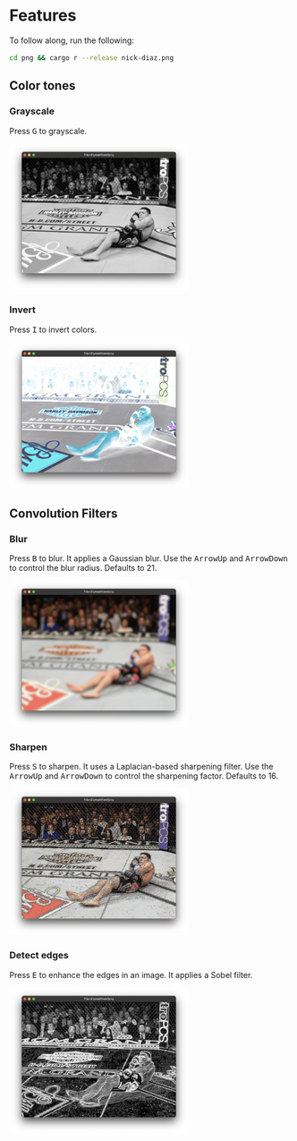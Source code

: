 # Features

To follow along, run the following:

```sh
cd png && cargo r --release nick-diaz.png
```

## Color tones

### Grayscale

Press <kbd>G</kbd> to grayscale.

<img src="grayscale.png" alt="grayscale" width="320">

### Invert

Press <kbd>I</kbd> to invert colors.

<img src="invert.png" alt="invert" width="320">

## Convolution Filters

### Blur

Press <kbd>B</kbd> to blur. It applies a Gaussian blur. Use the <kbd>ArrowUp</kbd> and <kbd>ArrowDown</kbd> to control
the blur radius. Defaults to 21.

<img src="blur.png" alt="gaussian-blur" width="320">

### Sharpen

Press <kbd>S</kbd> to sharpen. It uses a Laplacian-based sharpening filter. Use the <kbd>ArrowUp</kbd> and <kbd>
ArrowDown</kbd> to control the sharpening factor. Defaults to 16.

<img src="sharpen.png" alt="laplacian-sharpen" width="320">

### Detect edges

Press <kbd>E</kbd> to enhance the edges in an image. It applies a Sobel filter.

<img src="edge-detect.png" alt="sobel-edge-detect" width="320">